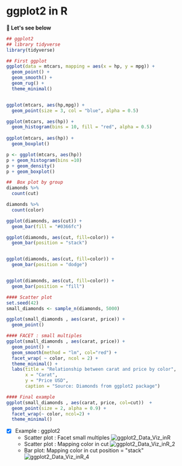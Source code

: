 # ggplot2 in R

**🍱 Let's see below**


```r
## ggplot2
## library tidyverse
library(tidyverse)

## First ggplot
ggplot(data = mtcars, mapping = aes(x = hp, y = mpg)) +
  geom_point() +
  geom_smooth() +
  geom_rug() +
  theme_minimal()


ggplot(mtcars, aes(hp,mpg)) +
  geom_point(size = 3, col = "blue", alpha = 0.5)

ggplot(mtcars, aes(hp)) +
  geom_histogram(bins = 10, fill = "red", alpha = 0.5)
  
ggplot(mtcars, aes(hp)) +
  geom_boxplot()

p <- ggplot(mtcars, aes(hp))
p + geom_histogram(bins =10)
p + geom_density()
p + geom_boxplot()

##  Box plot by group
diamonds %>%
  count(cut)

diamonds %>%
  count(color)

ggplot(diamonds, aes(cut)) +
  geom_bar(fill = "#0366fc")

ggplot(diamonds, aes(cut, fill=color)) +
  geom_bar(position = "stack")


ggplot(diamonds, aes(cut, fill=color)) +
  geom_bar(position = "dodge")


ggplot(diamonds, aes(cut, fill=color)) +
  geom_bar(position = "fill")

#### Scatter plot
set.seed(42)
small_diamonds <- sample_n(diamonds, 5000)

ggplot(small_diamonds , aes(carat, price)) +
  geom_point()

#### FACET : small multiples
ggplot(small_diamonds , aes(carat, price)) +
  geom_point() +
  geom_smooth(method = "lm", col="red") +
  facet_wrap( ~ color, ncol = 2) +
  theme_minimal() +
  labs(title = "Relationship between carat and price by color",
       x = "Carat",
       y = "Price USD",
       caption = "Source: Diamonds from ggplot2 package")

#### Final example
ggplot(small_diamonds , aes(carat, price, col=cut))  +
  geom_point(size = 2, alpha = 0.9) +
  facet_wrap(~ color, ncol=2) +
  theme_minimal()
```
- [x] Example : ggplot2 
  - Scatter plot : Facet small multiples
    ![ggplot2_Data_Viz_inR](https://github.com/user-attachments/assets/af8d968c-7eeb-4a6d-8dbc-bd9ace83e4cb)
  - Scatter plot : Mapping color in cut
    ![ggplot2_Data_Viz_inR_2](https://github.com/user-attachments/assets/11c57deb-5506-42bf-afd1-e19570e333af)
  - Bar plot: Mapping color in cut position = "stack"
    ![ggplot2_Data_Viz_inR_4](https://github.com/user-attachments/assets/040e88a9-b06d-423e-8908-139c3fbf98fb)
 

